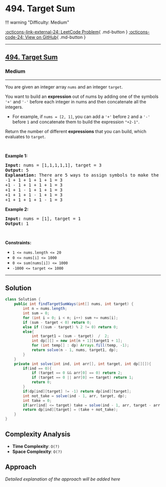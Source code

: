# 494. Target Sum

!!! warning "Difficulty: Medium"

[:octicons-link-external-24: LeetCode Problem](https://leetcode.com/problems/target-sum/){ .md-button }
[:octicons-code-24: View on GitHub](https://github.com/RAJ8664/Leetcode/tree/master/0494-target-sum){ .md-button }

---

<h2><a href="https://leetcode.com/problems/target-sum">494. Target Sum</a></h2><h3>Medium</h3><hr><p>You are given an integer array <code>nums</code> and an integer <code>target</code>.</p>

<p>You want to build an <strong>expression</strong> out of nums by adding one of the symbols <code>&#39;+&#39;</code> and <code>&#39;-&#39;</code> before each integer in nums and then concatenate all the integers.</p>

<ul>
	<li>For example, if <code>nums = [2, 1]</code>, you can add a <code>&#39;+&#39;</code> before <code>2</code> and a <code>&#39;-&#39;</code> before <code>1</code> and concatenate them to build the expression <code>&quot;+2-1&quot;</code>.</li>
</ul>

<p>Return the number of different <strong>expressions</strong> that you can build, which evaluates to <code>target</code>.</p>

<p>&nbsp;</p>
<p><strong class="example">Example 1:</strong></p>

<pre>
<strong>Input:</strong> nums = [1,1,1,1,1], target = 3
<strong>Output:</strong> 5
<strong>Explanation:</strong> There are 5 ways to assign symbols to make the sum of nums be target 3.
-1 + 1 + 1 + 1 + 1 = 3
+1 - 1 + 1 + 1 + 1 = 3
+1 + 1 - 1 + 1 + 1 = 3
+1 + 1 + 1 - 1 + 1 = 3
+1 + 1 + 1 + 1 - 1 = 3
</pre>

<p><strong class="example">Example 2:</strong></p>

<pre>
<strong>Input:</strong> nums = [1], target = 1
<strong>Output:</strong> 1
</pre>

<p>&nbsp;</p>
<p><strong>Constraints:</strong></p>

<ul>
	<li><code>1 &lt;= nums.length &lt;= 20</code></li>
	<li><code>0 &lt;= nums[i] &lt;= 1000</code></li>
	<li><code>0 &lt;= sum(nums[i]) &lt;= 1000</code></li>
	<li><code>-1000 &lt;= target &lt;= 1000</code></li>
</ul>


---

## Solution

```java
class Solution {
    public int findTargetSumWays(int[] nums, int target) {
        int n = nums.length;
        int sum = 0;
        for (int i = 0; i < n; i++) sum += nums[i];
        if (sum - target < 0) return 0;
        else if ((sum - target) % 2 != 0) return 0;
        else{
            int target1 = (sum - target)  /  2;
            int dp[][] = new int[n + 1][target1 + 1];
            for (int temp[] : dp) Arrays.fill(temp, -1);
            return solve(n - 1, nums, target1, dp);
        }
    }
    private int solve(int ind, int arr[], int target, int dp[][]){
        if(ind == 0){
            if (target == 0 && arr[0] == 0) return 2;
            if (target == 0 || arr[0] == target) return 1;
            return 0;
        }
        if(dp[ind][target] != -1) return dp[ind][target];
        int not_take = solve(ind - 1, arr, target, dp);
        int take = 0;
        if(arr[ind] <= target) take = solve(ind - 1, arr, target - arr[ind], dp);
        return dp[ind][target] = (take + not_take);
    }
}
```

## Complexity Analysis

- **Time Complexity**: `O(?)`
- **Space Complexity**: `O(?)`

## Approach

*Detailed explanation of the approach will be added here*

